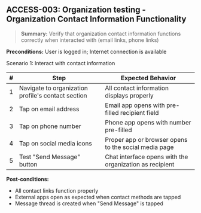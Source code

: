 ## **ACCESS-003:** Organization testing - Organization Contact Information Functionality  

> **Summary:** Verify that organization contact information functions correctly when interacted with (email links, phone links)  <br>

**Preconditions:** User is logged in; Internet connection is available  

Scenario 1: Interact with contact information

 | \# | Step | Expected Behavior | 
 |----|------|-------------------| 
 | 1 | Navigate to organization profile's contact section | All contact information displays properly |
 | 2 | Tap on email address | Email app opens with pre-filled recipient field |
 | 3 | Tap on phone number | Phone app opens with number pre-filled |
 | 4 | Tap on social media icons | Proper app or browser opens to the social media page |
 | 5 | Test "Send Message" button | Chat interface opens with the organization as recipient |

**Post-conditions:**  
 - All contact links function properly
 - External apps open as expected when contact methods are tapped
 - Message thread is created when "Send Message" is tapped